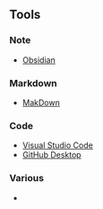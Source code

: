 ## Tools

### Note
- [Obsidian](https://obsidian.md/)

### Markdown
- [MakDown](https://macdown.uranusjr.com/)

### Code
- [Visual Studio Code](https://code.visualstudio.com/)
- [GitHub Desktop](https://desktop.github.com/)

### Various
- 